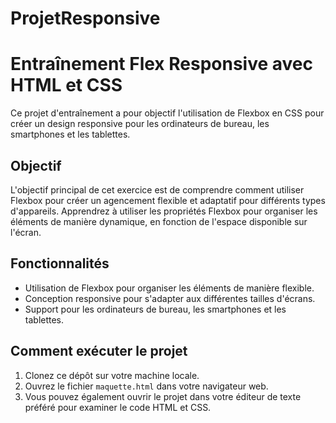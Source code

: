 # ProjetResponsive
# Entraînement Flex Responsive avec HTML et CSS

Ce projet d'entraînement a pour objectif l'utilisation de Flexbox en CSS pour créer un design responsive pour les ordinateurs de bureau, les smartphones et les tablettes.

## Objectif

L'objectif principal de cet exercice est de comprendre comment utiliser Flexbox pour créer un agencement flexible et adaptatif pour différents types d'appareils. Apprendrez à utiliser les propriétés Flexbox pour organiser les éléments de manière dynamique, en fonction de l'espace disponible sur l'écran.

## Fonctionnalités

- Utilisation de Flexbox pour organiser les éléments de manière flexible.
- Conception responsive pour s'adapter aux différentes tailles d'écrans.
- Support pour les ordinateurs de bureau, les smartphones et les tablettes.

## Comment exécuter le projet

1. Clonez ce dépôt sur votre machine locale.
2. Ouvrez le fichier `maquette.html` dans votre navigateur web.
3. Vous pouvez également ouvrir le projet dans votre éditeur de texte préféré pour examiner le code HTML et CSS.





